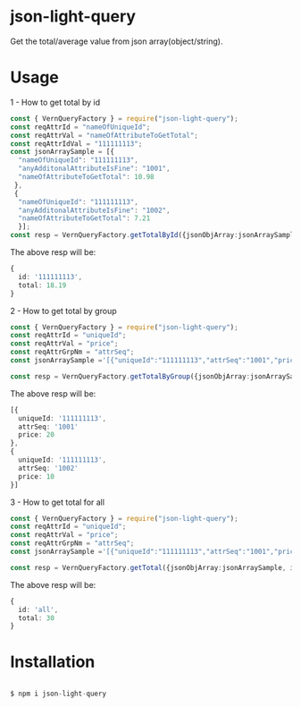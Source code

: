 # json-light-query

Get the total/average value from json array(object/string).

# Usage

1 - How to get total by id

```ts
const { VernQueryFactory } = require("json-light-query");
const reqAttrId = "nameOfUniqueId";
const reqAttrVal = "nameOfAttributeToGetTotal";
const reqAttrIdVal = "111111113";
const jsonArraySample = [{
  "nameOfUniqueId": "111111113",
  "anyAdditonalAttributeIsFine": "1001",
  "nameOfAttributeToGetTotal": 10.98
 },
 {
  "nameOfUniqueId": "111111113",
  "anyAdditonalAttributeIsFine": "1002",
  "nameOfAttributeToGetTotal": 7.21
  }];
const resp = VernQueryFactory.getTotalById({jsonObjArray:jsonArraySample, idAttrNm: reqAttrId, numericAttrNm: reqAttrVal}, reqAttrIdVal);
```
The above resp will be:
```ts
{
  id: '111111113',
  total: 18.19
} 
```
2 - How to get total by group

```ts
const { VernQueryFactory } = require("json-light-query");
const reqAttrId = "uniqueId";
const reqAttrVal = "price";
const reqAttrGrpNm = "attrSeq";
const jsonArraySample ='[{"uniqueId":"111111113","attrSeq":"1001","price":10},{"uniqueId":"111111114","attrSeq":"1001","price":10},{"uniqueId":"111111113","attrSeq":"1002","price":10}]';

const resp = VernQueryFactory.getTotalByGroup({jsonObjArray:jsonArraySample, idAttrNm: reqAttrId, numericAttrNm: reqAttrVal}, reqAttrGrpNm);
```
The above resp will be:
```ts
[{
  uniqueId: '111111113',
  attrSeq: '1001'
  price: 20
},
{
  uniqueId: '111111113',
  attrSeq: '1002'
  price: 10
}]
```
3 - How to get total for all

```ts
const { VernQueryFactory } = require("json-light-query");
const reqAttrId = "uniqueId";
const reqAttrVal = "price";
const reqAttrGrpNm = "attrSeq";
const jsonArraySample ='[{"uniqueId":"111111113","attrSeq":"1001","price":10},{"uniqueId":"111111114","attrSeq":"1001","price":10},{"uniqueId":"111111113","attrSeq":"1002","price":10}]';

const resp = VernQueryFactory.getTotal({jsonObjArray:jsonArraySample, idAttrNm: reqAttrId, numericAttrNm: reqAttrVal});
```
The above resp will be:
```ts
{
  id: 'all',
  total: 30
} 
```

# Installation

```ts

$ npm i json-light-query

```